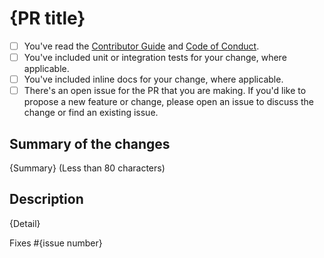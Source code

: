 # {PR title}

<!-- Thank you for submitting a pull request to our repo. -->

<!-- Please run through this checklist below to ensure a smooth review and merge process for your PR.
Replace the space in the square brackets with an x to check them. -->

- [ ] You've read the [Contributor Guide](https://github.com/recro/medulla/blob/main/CONTRIBUTING.md) and [Code of Conduct](https://github.com/recro/medulla/blob/main/CODE_OF_CONDUCT.md).
- [ ] You've included unit or integration tests for your change, where applicable.
- [ ] You've included inline docs for your change, where applicable.
- [ ] There's an open issue for the PR that you are making. If you'd like to propose a new feature or change, please open an issue to discuss the change or find an existing issue.

<!-- Once all that is done, you're ready to go. Open the PR with the contents below. -->

## Summary of the changes

{Summary} (Less than 80 characters)

## Description

{Detail}

Fixes #{issue number}
